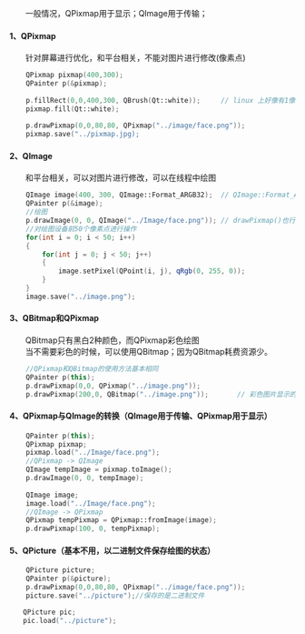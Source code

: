 
&emsp;&emsp;一般情况，QPixmap用于显示；QImage用于传输；

#### 1、QPixmap

&emsp;&emsp;针对屏幕进行优化，和平台相关，不能对图片进行修改(像素点)

```cpp
    QPixmap pixmap(400,300);
    QPainter p(&pixmap);    
       
    p.fillRect(0,0,400,300, QBrush(Qt::white));     // linux 上好像有1像素无法填充
    pixmap.fill(Qt::white);
    
    p.drawPixmap(0,0,80,80, QPixmap("../image/face.png"));
    pixmap.save("../pixmap.jpg);  
```

#### 2、QImage

&emsp;&emsp;和平台相关，可以对图片进行修改，可以在线程中绘图

```cpp
    QImage image(400, 300, QImage::Format_ARGB32);  // QImage::Format_ARGB32背景是透明
    QPainter p(&image);
    //绘图
    p.drawImage(0, 0, QImage("../Image/face.png")); // drawPixmap()也行
    //对绘图设备前50个像素点进行操作
    for(int i = 0; i < 50; i++)
    {
        for(int j = 0; j < 50; j++)
        {
            image.setPixel(QPoint(i, j), qRgb(0, 255, 0));
        }
    }
    image.save("../image.png");
```

#### 3、QBitmap和QPixmap

&emsp;&emsp;QBitmap只有黑白2种颜色，而QPixmap彩色绘图  
&emsp;&emsp;当不需要彩色的时候，可以使用QBitmap；因为QBitmap耗费资源少。  

```cpp
    //QPixmap和QBitmap的使用方法基本相同
    QPainter p(this);
    p.drawPixmap(0,0, QPixmap("../image.png"));
    p.drawPixmap(200,0, QBitmap("../image.png"));       // 彩色图片显示的也是黑白
```


#### 4、QPixmap与QImage的转换（QImage用于传输、QPixmap用于显示）
```cpp
    QPainter p(this);
    QPixmap pixmap;
    pixmap.load("../Image/face.png");
    //QPixmap -> QImage
    QImage tempImage = pixmap.toImage();
    p.drawImage(0, 0, tempImage);
    
    QImage image;
    image.load("../Image/face.png");
    //QImage -> QPixmap
    QPixmap tempPixmap = QPixmap::fromImage(image);
    p.drawPixmap(100, 0, tempPixmap);
```

#### 5、QPicture（基本不用，以二进制文件保存绘图的状态）

```cpp
    QPicture picture;
    QPainter p(&picture);
    p.drawPixmap(0,0,80,80, QPixmap("../image/face.png"));
    picture.save("../picture");//保存的是二进制文件

　　QPicture pic;
　　pic.load("../picture");
```